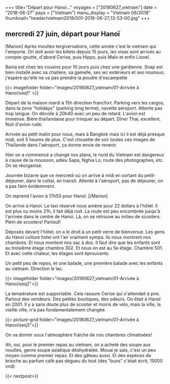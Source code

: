 +++
title="Départ pour Hanoi..."
voyages = ["20180627_vietnam"]
date = "2018-06-27"
pays = ["Vietnam"]
menu_display = "Vietnam 06/2018"
thumbnail="header/vietnam2018/001-2018-06-27_13-53-00.jpg"
+++

##  mercredi 27 juin, départ pour Hanoï

[Marion]
Après moultes tergiversations, cette année c'est le vietnam qui l'emporte. On doit avoir les billets depuis 15 jours, les visas sont arrivés au compte-goutte, d'abord Cerise, puis Hippo, puis Malo et enfin Lionel.

Bania est chez les cousins pour 10 jours puis chez une gardienne. Snap est bien installé avec sa chatière, sa gamelle, ses wc extérieurs et ses nounous. j'espère qu'elle ne va pas prendre la poudre d'escampette

{{< imagefolder folder="images/20180627_vietnam/01-Arrivée à Hanoi/seq1" >}}

Départ de la maison mardi à 15h direction francfort. Parking vers les cargos, dans la zone "holidays" (parking long terme), navette aéroport. Attente pas trop longue.
On décolle à 20h40 avec un peu de retard. L'avion est immense. Bière thaïlandaise pour trinquer au départ. Dîner Thai, excellent.
Nuit d'avion rude. 

Arrivée au petit matin pour nous, mais à Bangkok mais ici il est déjà presque midi, soit 5 heures de plus. C'est chouette de voir toutes ces images de Thaïlande dans l'aéroport, ça donne envie de revenir. 

Hier on a commencé a changé nos plans, le nord du Vietnam est dangereux à cause de la mousson, adieu Sapa, Nghia Lo, route des photographes, etc. On se réorganise. 

Journée bizarre que ce mercredi où on arrive à midi en sortant du petit-déjeuner, dans le coltar, en transit. Attente à l'aéroport, pas de déjeuner, on a pas faim évidemment. 

On reprend l'avion à 17h50 pour Hanoï.
[/Marion]

On arrive à Hanoï. Le taxi réservé nous amène pour 22 dollars à l'hôtel. Il est plus ou moins 21h, il fait déjà nuit. La route est peu encombrée jusqu'à l'arrivée dans le centre de Hanoï. 
Là, on se retrouve au milieu de scooters. Plein de scooters! Partout!

Déposés devant l'hôtel, on a le droit à un petit verre de bienvenue. Les gens du Hanoï culture hotel ont l'air vraiment sympa. Ils nous montrent nos chambres. Et nous montent nos sac à dos. Il faut dire que les enfants sont au troisième étage chambre 302. Et nous on est au 5e étage. Chambre 501. Et avec cette chaleur, les étages sont éprouvants.


Un petit peu de repos, et une balade, une première balade avec les enfants au vietnam. Direction le lac. 

{{< imagefolder folder="images/20180627_vietnam/01-Arrivée à Hanoi/seq2">}}

La température est supportable. Cela rassure Cerise qui s'attendait à pire. Partout des vendeurs. Des petites boutiques, des odeurs. On était à Hanoï en 2001. Il y a sans doute plus de scooter et moins de vélo, mais la ville, la vieille ville, n'a pas fondamentalement changée.

{{< picture-grid folder="images/20180627_vietnam/01-Arrivée à Hanoi/seq3">}}


On va dormir sous l'atmosphère fraîche de nos chambres climatisées!

Ah, oui, pour le premier repas au vietnam, on a acheté des soupe aux nouilles, genre soupe asiatique déshydratée. Mouai je sais, c'est un peu moyen comme premier repas. Et des gâteau aussi. Et des espèces de brioche au parfum café pas dégueu du tout (des "buns" c'était écrit, 15000 vnd)


{{< nextpost>}}





